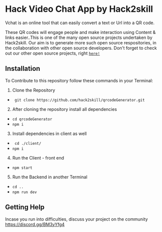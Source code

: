 # Hack Video Chat App by Hack2skill
Vchat is an online tool that can easily convert a text or Url into a QR code.

These QR codes will engage people and make interaction using Content & links easier..This is one of the many open source projects undertaken by Hack2skill. Our aim is to generate more such open source respositories, in the collaboration with other open source developers. Don't forget to check out our other open source projects, right [`here!`](https://github.com/hack2skill)


## Installation
To Contribute to this repository follow these commands in your Terminal:

1. Clone the Repository
- ` git clone https://github.com/hack2skill/qrcodeGenerator.git`

2. After cloning the repository install all dependencies
- `cd qrcodeGenerator`
- `npm i`

3. Install dependencies in client as well 
- ` cd ./client/`
- `npm i`

4. Run the Client - front end
 - `npm start`

5. Run the Backend in another Terminal
- `cd ..`
- `npm run dev`


## Getting Help

Incase you run into difficulties, discuss your project on the community https://discord.gg/BM3yYfg4
